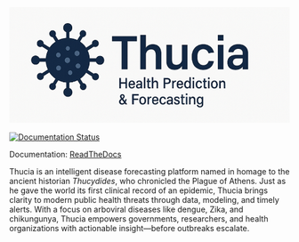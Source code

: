 
![Thucia](docs/logo/logo.png)

[![Documentation Status](https://readthedocs.org/projects/thucia/badge/?version=latest)](https://thucia.readthedocs.io/en/latest/?badge=latest)

Documentation: [ReadTheDocs](https://thucia.readthedocs.io/en/latest)

Thucia is an intelligent disease forecasting platform named in homage to the ancient historian _Thucydides_, who chronicled the Plague of Athens.  Just as he gave the world its first clinical record of an epidemic, Thucia brings clarity to modern public health threats through data, modeling, and timely alerts. With a focus on arboviral diseases like dengue, Zika, and chikungunya, Thucia empowers governments, researchers, and health organizations with actionable insight—before outbreaks escalate.
